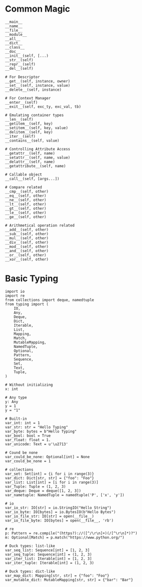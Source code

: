 # Common Magic

    __main__
    __name__
    __file__
    __module__
    __all__
    __dict__
    __class__
    __doc__
    __init__(self, [...)
    __str__(self)
    __repr__(self)
    __del__(self)

    # For Descriptor
    __get__(self, instance, owner)
    __set__(self, instance, value)
    __delete__(self, instance)

    # For Context Manager
    __enter__(self)
    __exit__(self, exc_ty, exc_val, tb)

    # Emulating container types
    __len__(self)
    __getitem__(self, key)
    __setitem__(self, key, value)
    __delitem__(self, key)
    __iter__(self)
    __contains__(self, value)

    # Controlling Attribute Access
    __getattr__(self, name)
    __setattr__(self, name, value)
    __delattr__(self, name)
    __getattribute__(self, name)

    # Callable object
    __call__(self, [args...])

    # Compare related
    __cmp__(self, other)
    __eq__(self, other)
    __ne__(self, other)
    __lt__(self, other)
    __gt__(self, other)
    __le__(self, other)
    __ge__(self, other)

    # Arithmetical operation related
    __add__(self, other)
    __sub__(self, other)
    __mul__(self, other)
    __div__(self, other)
    __mod__(self, other)
    __and__(self, other)
    __or__(self, other)
    __xor__(self, other)

# Basic Typing

    import io
    import re
    from collections import deque, namedtuple
    from typing import (
        IO,
        Any,
        Deque,
        Dict,
        Iterable,
        List,
        Mapping,
        Match,
        MutableMapping,
        NamedTuple,
        Optional,
        Pattern,
        Sequence,
        Set,
        Text,
        Tuple,
    )

    # Without initializing
    x: int

    # Any type
    y: Any
    y = 1
    y = "1"

    # Built-in
    var_int: int = 1
    var_str: str = "Hello Typing"
    var_byte: bytes = b"Hello Typing"
    var_bool: bool = True
    var_float: float = 1.
    var_unicode: Text = u'\u2713'

    # Cound be none
    var_could_be_none: Optional[int] = None
    var_could_be_none = 1

    # collections
    var_set: Set[int] = {i for i in range(3)}
    var_dict: Dict[str, str] = {"foo": "Foo"}
    var_list: List[int] = [i for i in range(3)]
    var_Tuple: Tuple = (1, 2, 3)
    var_deque: Deque = deque([1, 2, 3])
    var_nametuple: NamedTuple = namedtuple('P', ['x', 'y'])

    # io
    var_io_str: IO[str] = io.StringIO("Hello String")
    var_io_byte: IO[bytes] = io.BytesIO(b"Hello Bytes")
    var_io_file_str: IO[str] = open(__file__)
    var_io_file_byte: IO[bytes] = open(__file__, 'rb')

    # re
    p: Pattern = re.compile("(https?)://([^/\r\n]+)(/[^\r\n]*)?")
    m: Optional[Match] = p.match("https://www.python.org/")

    # Duck types: list-like
    var_seq_list: Sequence[int] = [1, 2, 3]
    var_seq_tuple: Sequence[int] = (1, 2, 3)
    var_iter_list: Iterable[int] = [1, 2, 3]
    var_iter_tuple: Iterable[int] = (1, 2, 3)

    # Duck types: dict-like
    var_map_dict: Mapping[str, str] = {"foo": "Foo"}
    var_mutable_dict: MutableMapping[str, str] = {"bar": "Bar"}
